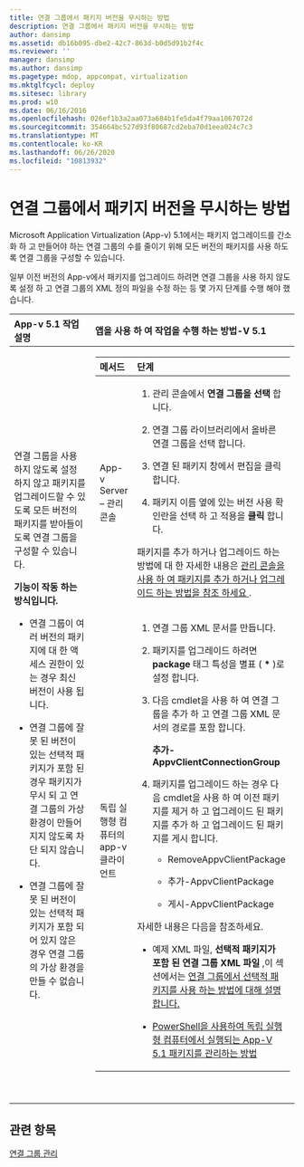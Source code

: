 ```yaml
---
title: 연결 그룹에서 패키지 버전을 무시하는 방법
description: 연결 그룹에서 패키지 버전을 무시하는 방법
author: dansimp
ms.assetid: db16b095-dbe2-42c7-863d-b0d5d91b2f4c
ms.reviewer: ''
manager: dansimp
ms.author: dansimp
ms.pagetype: mdop, appcompat, virtualization
ms.mktglfcycl: deploy
ms.sitesec: library
ms.prod: w10
ms.date: 06/16/2016
ms.openlocfilehash: 026ef1b3a2aa073a684b1fe5da4f79aa1067072d
ms.sourcegitcommit: 354664bc527d93f80687cd2eba70d1eea024c7c3
ms.translationtype: MT
ms.contentlocale: ko-KR
ms.lasthandoff: 06/26/2020
ms.locfileid: "10813932"
---
```

# 연결 그룹에서 패키지 버전을 무시하는 방법


Microsoft Application Virtualization (App-v) 5.1에서는 패키지 업그레이드를 간소화 하 고 만들어야 하는 연결 그룹의 수를 줄이기 위해 모든 버전의 패키지를 사용 하도록 연결 그룹을 구성할 수 있습니다.

일부 이전 버전의 App-v에서 패키지를 업그레이드 하려면 연결 그룹을 사용 하지 않도록 설정 하 고 연결 그룹의 XML 정의 파일을 수정 하는 등 몇 가지 단계를 수행 해야 했습니다.

<table>
<colgroup>
<col width="50%" />
<col width="50%" />
</colgroup>
<thead>
<tr class="header">
<th align="left">App-v 5.1 작업 설명</th>
<th align="left">앱을 사용 하 여 작업을 수행 하는 방법-V 5.1</th>
</tr>
</thead>
<tbody>
<tr class="odd">
<td align="left"><p>연결 그룹을 사용 하지 않도록 설정 하지 않고 패키지를 업그레이드할 수 있도록 모든 버전의 패키지를 받아들이도록 연결 그룹을 구성할 수 있습니다.</p>
<p><strong>기능이 작동 하는 방식입니다.</strong></p>
<ul>
<li><p>연결 그룹이 여러 버전의 패키지에 대 한 액세스 권한이 있는 경우 최신 버전이 사용 됩니다.</p></li>
<li><p>연결 그룹에 잘못 된 버전이 있는 선택적 패키지가 포함 된 경우 패키지가 무시 되 고 연결 그룹의 가상 환경이 만들어지지 않도록 차단 되지 않습니다.</p></li>
<li><p>연결 그룹에 잘못 된 버전이 있는 선택적 패키지가 포함 되어 있지 않은 경우 연결 그룹의 가상 환경을 만들 수 없습니다.</p></li>
</ul></td>
<td align="left"><table>
<colgroup>
<col width="50%" />
<col width="50%" />
</colgroup>
<thead>
<tr class="header">
<th align="left">메서드</th>
<th align="left">단계</th>
</tr>
</thead>
<tbody>
<tr class="odd">
<td align="left"><p>App-v Server – 관리 콘솔</p></td>
<td align="left"><ol>
<li><p>관리 콘솔에서 <strong> 연결 그룹을 선택 </strong> 합니다.</p></li>
<li><p>연결 그룹 라이브러리에서 올바른 연결 그룹을 선택 합니다.</p></li>
<li><p><strong> </strong> 연결 된 패키지 창에서 편집을 클릭 합니다.</p></li>
<li><p><strong> </strong> 패키지 이름 옆에 있는 버전 사용 확인란을 선택 하 고 적용을 <strong> 클릭 </strong> 합니다.</p></li>
</ol>
<p>패키지를 추가 하거나 업그레이드 하는 방법에 대 한 자세한 내용은 <a href="how-to-add-or-upgrade-packages-by-using-the-management-console-51-gb18030.md" data-raw-source="[How to Add or Upgrade Packages by Using the Management Console](how-to-add-or-upgrade-packages-by-using-the-management-console-51-gb18030.md)"> 관리 콘솔을 사용 하 여 패키지를 추가 하거나 업그레이드 하는 방법을 참조 하세요 </a> .</p></td>
</tr>
<tr class="even">
<td align="left"><p>독립 실행형 컴퓨터의 app-v 클라이언트</p></td>
<td align="left"><ol>
<li><p>연결 그룹 XML 문서를 만듭니다.</p></li>
<li><p>패키지를 업그레이드 하려면 <strong> package </strong> 태그 특성을 <strong> </strong> 별표 ( <strong>*</strong> )로 설정 합니다.</p></li>
<li><p>다음 cmdlet을 사용 하 여 연결 그룹을 추가 하 고 연결 그룹 XML 문서의 경로를 포함 합니다.</p>
<p><strong>추가-AppvClientConnectionGroup</strong></p></li>
<li><p>패키지를 업그레이드 하는 경우 다음 cmdlet을 사용 하 여 이전 패키지를 제거 하 고 업그레이드 된 패키지를 추가 하 고 업그레이드 된 패키지를 게시 합니다.</p>
<ul>
<li><p>RemoveAppvClientPackage</p></li>
<li><p>추가-AppvClientPackage</p></li>
<li><p>게시-AppvClientPackage</p></li>
</ul></li>
</ol>
<p>자세한 내용은 다음을 참조하세요.</p>
<ul>
<li><p>예제 XML 파일, <strong> 선택적 패키지가 포함 된 연결 그룹 XML 파일 </strong> ,이 섹션에서는 <a href="how-to-use-optional-packages-in-connection-groups51.md#bkmk-apps-plugs-optional" data-raw-source="[How to Use Optional Packages in Connection Groups](how-to-use-optional-packages-in-connection-groups51.md#bkmk-apps-plugs-optional)"> 연결 그룹에서 선택적 패키지를 사용 하는 방법에 대해 설명 합니다.</a></p></li>
<li><p><a href="how-to-manage-app-v-51-packages-running-on-a-stand-alone-computer-by-using-powershell.md" data-raw-source="[How to Manage App-V 5.1 Packages Running on a Stand-Alone Computer by Using PowerShell](how-to-manage-app-v-51-packages-running-on-a-stand-alone-computer-by-using-powershell.md)">PowerShell을 사용하여 독립 실행형 컴퓨터에서 실행되는 App-V 5.1 패키지를 관리하는 방법</a></p></li>
</ul></td>
</tr>
</tbody>
</table>
<p> </p></td>
</tr>
</tbody>
</table>

 






## 관련 항목


[연결 그룹 관리](managing-connection-groups51.md)

 

 





